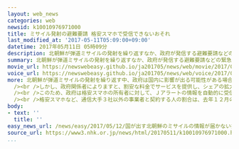 ```yaml
---
layout: web_news
categories: web
newsid: k10010976971000
title: ミサイル発射の避難要請 格安スマホで受信できないおそれ
last_modified_at: '2017-05-11T05:09:00+09:00'
datetime: 2017年05月11日 05時09分
description: 北朝鮮が弾道ミサイルの発射を繰り返すなか、政府が発信する避難要請などの緊急情報が、格安スマホでは受信できないおそれがあることから、政府は利用者に対して、受信できる専用アプリの活用を呼びかけることにしています。
summary: 北朝鮮が弾道ミサイルの発射を繰り返すなか、政府が発信する避難要請などの緊急情報が、格安スマホでは受信できないおそれがあることから、政府は利用者に対して、受信できる専用アプリの活用を呼びかけることにしています。
movie_url: https://newswebeasy.github.io/ja201705/news/web/movie/2017/05/12/k10010976971000.mp4
voice_url: https://newswebeasy.github.io/ja201705/news/web/voice/2017/05/12/k10010976971000.mp3
more: 北朝鮮が弾道ミサイルの発射を繰り返す中、政府は国内に影響が出る可能性がある場合には、避難要請などの緊急情報をＪアラート＝全国瞬時警報システムで発信し、この情報はスマートフォンや、携帯電話の緊急速報メールでも自動的に配信されます。<br
  /><br />しかし、政府関係者によりますと、割安な料金でサービスを提供し、シェアの拡大が続いている格安スマホでは、緊急情報が受信できないおそれがあるということです。<br
  /><br />このため、政府は格安スマホの所有者に対して、Ｊアラートの情報を自動的に受信できる専用アプリの活用を呼びかけることにしています。<br />また、古い携帯電話でも受信できない可能性があることから、政府はアドレスを登録しておけば、受信できる自治体の速報メールの利用も推奨することにしています。<br
  /><br />格安スマホなど、通信大手３社以外の事業者と契約する人の割合は、去年１２月の段階で全体の８．９％に上っていることから、政府は近く、こうした内容の通知を全国の自治体に出すなどして、緊急情報がくまなく国民に伝わる環境の整備を進めていく方針です。
body:
- text: ''
  title: ''
easy_news_url: /news/easy/2017/05/12/国が出す北朝鮮のミサイルの情報が届かない携帯電話がある/
source_url: https://www3.nhk.or.jp/news/html/20170511/k10010976971000.html
...
```

